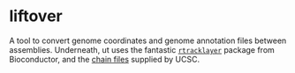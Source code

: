 # liftover
A tool to convert genome coordinates and genome annotation files between assemblies.
Underneath, ut uses the fantastic [`rtracklayer`](https://bioconductor.org/packages/release/bioc/html/rtracklayer.html) package from Bioconductor, and the [chain files](https://hgdownload.soe.ucsc.edu/downloads.html#liftover) supplied by UCSC.

